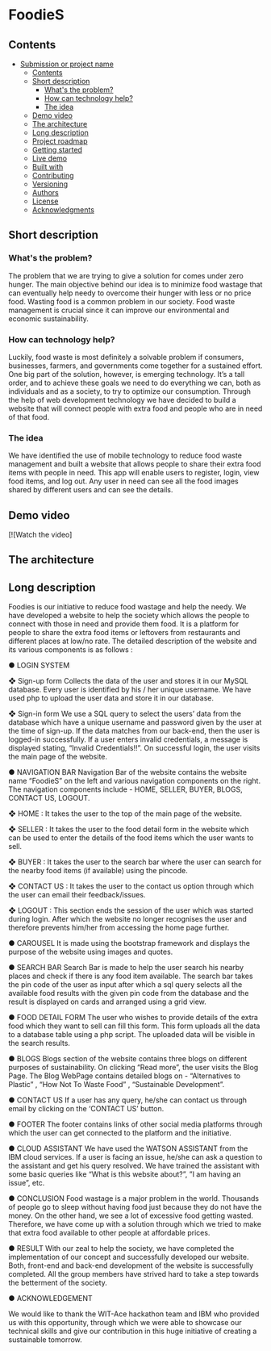 # FoodieS
## Contents

- [Submission or project name](#submission-or-project-name)
  - [Contents](#contents)
  - [Short description](#short-description)
    - [What's the problem?](#whats-the-problem)
    - [How can technology help?](#how-can-technology-help)
    - [The idea](#the-idea)
  - [Demo video](#demo-video)
  - [The architecture](#the-architecture)
  - [Long description](#long-description)
  - [Project roadmap](#project-roadmap)
  - [Getting started](#getting-started)
  - [Live demo](#live-demo)
  - [Built with](#built-with)
  - [Contributing](#contributing)
  - [Versioning](#versioning)
  - [Authors](#authors)
  - [License](#license)
  - [Acknowledgments](#acknowledgments)

## Short description

### What's the problem?

The problem that we are trying to give a solution for comes under zero hunger. The main objective behind our idea is to minimize food wastage that can eventually help needy to overcome their hunger with less or no price food. Wasting food is a common problem in our society. Food waste management is crucial since it can improve our environmental and economic sustainability.

### How can technology help?

Luckily, food waste is most definitely a solvable problem if consumers, businesses, farmers, and governments come together for a sustained effort. One big part of the solution, however, is emerging technology. It’s a tall order,  and to achieve these goals we need to do everything we can, both as individuals and as a society, to try to optimize our consumption. Through the help of web development technology we have decided to build a website that will connect people with extra food and people who are in need of that food. 

### The idea

We have identified the use of mobile technology to reduce food waste management and built a website that allows people to share their extra food items with people in need. This app will enable users to register, login, view food items, and log out. Any user in need can see all the food images shared by different users and can see the details.

## Demo video

[![Watch the video]

## The architecture

## Long description
Foodies is our initiative to reduce food wastage and help the needy. We have developed a website to help the society which allows the people to connect with those in need and provide them food. It is a platform for people to share the extra food items or leftovers from restaurants and different places at low/no rate.
The detailed description of the website and its various components is as follows :

●	LOGIN SYSTEM 

❖	 Sign-up form
Collects the data of the user and stores it in our MySQL database. Every user is identified by his / her unique username. We have used php to upload the user data and store it in our database.

❖	 Sign-in form
We use a SQL query to select the users’ data from the database which have a unique username and password given by the user at the time of sign-up. If the data matches from our back-end, then the user is logged-in successfully. If a user enters invalid credentials, a message is displayed stating, “Invalid Credentials!!”.
On successful login, the user visits the main page of the website.

●	NAVIGATION BAR
Navigation Bar of the website contains the website name “FoodieS” on the left and various navigation components on the right. The navigation components include - HOME, SELLER, BUYER, BLOGS, CONTACT US, LOGOUT.

❖	HOME : It takes the user to the top of the main page of the website.

❖	SELLER : It takes the user to the food detail form in the website which can be used to enter the details of the food items which the user wants to sell.

❖	BUYER : It takes the user to the search bar where the user can search for the nearby food items (if available) using the pincode.

❖	CONTACT US : It takes the user to the contact us option through which the user can email their feedback/issues.

❖	LOGOUT : This section ends the session of the user which was started during login. After which the website no longer recognises the user and therefore prevents him/her from accessing the home page further.

●	CAROUSEL
It is made using the bootstrap framework and displays the purpose of the website using images and quotes.

●	SEARCH BAR
Search Bar is made to help the user search his nearby places and check if there is any food item available. The search bar takes the pin code of the user as input after which a sql query selects all the available food results with the given pin code from the database and the result is displayed on cards and arranged using a grid view. 

●	FOOD DETAIL FORM
The user who wishes to provide details of the extra food which they want to sell can fill this form. This form uploads all the data to a database table using a php script. The uploaded data will be visible in the search results. 

●	BLOGS
Blogs section of the website contains three blogs on different purposes of sustainability. On clicking “Read more”, the user visits the Blog Page. 
The Blog WebPage contains detailed blogs on - “Alternatives to Plastic” , “How Not To Waste Food” , “Sustainable Development”. 

●	CONTACT US
If a user has any query, he/she can contact us through email by clicking on the ‘CONTACT US’ button. 

●	FOOTER
The footer contains links of other social media platforms through which the user can get connected to the platform and the initiative.  

●	CLOUD ASSISTANT
We have used the WATSON ASSISTANT from the IBM cloud services. If a user is facing an issue, he/she can ask a question to the assistant and get his query resolved. We have trained the assistant with some basic queries like “What is this website about?”, ”I am having an issue”, etc.

●	CONCLUSION
Food wastage is a major problem in the world. Thousands of people go to sleep without having food just because they do not have the money. On the other hand, we see a lot of excessive food getting wasted. Therefore, we have come up with a solution through which we tried to make that extra food available to other people at affordable prices.

●	RESULT
With our zeal to help the society, we have completed the implementation of our concept and successfully developed our website. Both, front-end and back-end development of the website is successfully completed. All the group members have strived hard to take a step towards the betterment of the society.

●	ACKNOWLEDGEMENT

We would like to thank the WIT-Ace hackathon team and IBM who provided us with this opportunity, through which we were able to showcase our technical skills and give our contribution in this huge initiative of creating a sustainable tomorrow.


